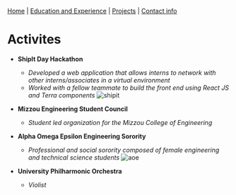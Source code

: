 [Home](https://github.com/caelenwalker/1000FinalProject) | [Education and Experience](https://github.com/caelenwalker/1000FinalProject/blob/master/experience.md)
| [Projects](https://github.com/caelenwalker/1000FinalProject/blob/master/project.md) | [Contact info](https://github.com/caelenwalker/1000FinalProject/blob/master/info.md)

# Activites

- **ShipIt Day Hackathon**
   - _Developed a web application that allows interns to network with other interns/associates in a virtual environment_
   - _Worked with a fellow teammate to build the front end using React JS and Terra components_
  ![shipit](https://pbs.twimg.com/media/DaVXr_cW0AAY4Vq?format=png&name=360x360)
  
- **Mizzou Engineering Student Council**
   - _Student led organization for the Mizzou College of Engineering_
  
- **Alpha Omega Epsilon Engineering Sorority**
   - _Professional and social sorority composed of female engineering and technical science students_
  ![aoe](https://supportlpch.org/sites/default/files/aoe_main.jpg)

- **University Philharmonic Orchestra**
   - _Violist_
